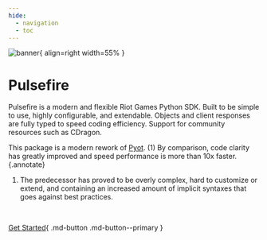 ```yaml
---
hide:
  - navigation
  - toc
---
```


![banner](https://raw.communitydragon.org/pbe/plugins/rcp-be-lol-game-data/global/default/v1/champion-splashes/uncentered/4/4011.jpg){ align=right width=55% }

# Pulsefire

Pulsefire is a modern and flexible Riot Games Python SDK. Built to be simple to use, highly configurable, and extendable. Objects and client responses are fully typed to speed coding efficiency. Support for community resources such as CDragon.

This package is a modern rework of [Pyot](https://github.com/iann838/Pyot). (1) By comparison, code clarity has greatly improved and speed performance is more than 10x faster.
{.annotate}

1. The predecessor has proved to be overly complex, hard to customize or extend, and containing an increased amount of implicit syntaxes that goes against best practices.

&nbsp;

[Get Started](./usage/basic/installation.md){ .md-button .md-button--primary }
